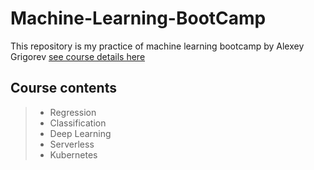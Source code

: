 # Machine-Learning-BootCamp

This repository is my practice of machine learning bootcamp by Alexey Grigorev [see course details here](https://github.com/alexeygrigorev/mlbookcamp-code/tree/master/course-zoomcamp)

## Course contents

> * Regression
> * Classification
> * Deep Learning
> * Serverless
> * Kubernetes
